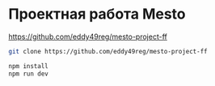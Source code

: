 # Проектная работа Mesto

https://github.com/eddy49reg/mesto-project-ff

```bash
git clone https://github.com/eddy49reg/mesto-project-ff

npm install
npm run dev
```
